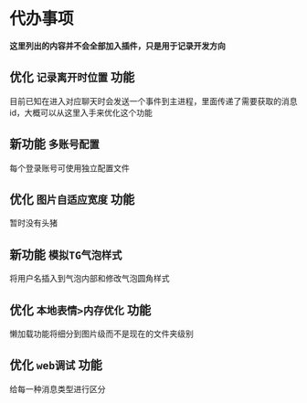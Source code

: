 # 代办事项

**这里列出的内容并不会全部加入插件，只是用于记录开发方向**

## 优化 `记录离开时位置` 功能

目前已知在进入对应聊天时会发送一个事件到主进程，里面传递了需要获取的消息id，大概可以从这里入手来优化这个功能

## 新功能 `多账号配置`

每个登录账号可使用独立配置文件

## 优化 `图片自适应宽度` 功能

暂时没有头猪

## 新功能 `模拟TG气泡样式`

将用户名插入到气泡内部和修改气泡圆角样式

## 优化 `本地表情>内存优化` 功能

懒加载功能将细分到图片级而不是现在的文件夹级别

## 优化 `web调试` 功能
给每一种消息类型进行区分
